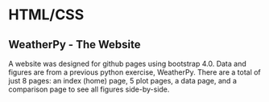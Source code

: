 # HTML/CSS

## WeatherPy - The Website

A website was designed for github pages using bootstrap 4.0. Data and figures are from a previous python exercise, WeatherPy. There are a total of just 8 pages: an index (home) page, 5 plot pages, a data page, and a comparison page to see all figures side-by-side.